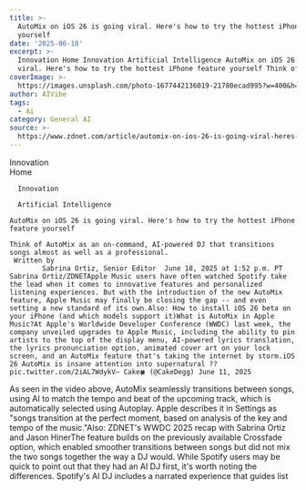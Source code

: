 ```yaml
---
title: >-
  AutoMix on iOS 26 is going viral. Here's how to try the hottest iPhone feature
  yourself
date: '2025-06-18'
excerpt: >-
  Innovation Home Innovation Artificial Intelligence AutoMix on iOS 26 is going
  viral. Here's how to try the hottest iPhone feature yourself Think of Au...
coverImage: >-
  https://images.unsplash.com/photo-1677442136019-21780ecad995?w=400&h=200&fit=crop&auto=format
author: AIVibe
tags:
  - Ai
category: General AI
source: >-
  https://www.zdnet.com/article/automix-on-ios-26-is-going-viral-heres-how-to-try-the-hottest-iphone-feature-yourself/
---
```

Innovation      
      Home
    
      Innovation
    
      Artificial Intelligence
       
    AutoMix on iOS 26 is going viral. Here's how to try the hottest iPhone feature yourself
     
    Think of AutoMix as an on-command, AI-powered DJ that transitions songs almost as well as a professional.
     Written by 
            Sabrina Ortiz, Senior Editor  June 18, 2025 at 1:52 p.m. PT                            Sabrina Ortiz/ZDNETApple Music users have often watched Spotify take the lead when it comes to innovative features and personalized listening experiences. But with the introduction of the new AutoMix feature, Apple Music may finally be closing the gap -- and even setting a new standard of its own.Also: How to install iOS 26 beta on your iPhone (and which models support it)What is AutoMix in Apple Music?At Apple's Worldwide Developer Conference (WWDC) last week, the company unveiled upgrades to Apple Music, including the ability to pin artists to the top of the display menu, AI-powered lyrics translation, the lyrics pronunciation option, animated cover art on your lock screen, and an AutoMix feature that's taking the internet by storm.iOS 26 AutoMix is insane attention into supernatural ?? pic.twitter.com/2iAL7WdykV— Cake🍀 (@CakeDegg) June 11, 2025

As seen in the video above, AutoMix seamlessly transitions between songs, using AI to match the tempo and beat of the upcoming track, which is automatically selected using Autoplay. Apple describes it in Settings as "songs transition at the perfect moment, based on analysis of the key and tempo of the music."Also: ZDNET's WWDC 2025 recap with Sabrina Ortiz and Jason HinerThe feature builds on the previously available Crossfade option, which enabled smoother transitions between songs but did not mix the two songs together the way a DJ would. While Spotify users may be quick to point out that they had an AI DJ first, it's worth noting the differences. Spotify's AI DJ includes a narrated experience that guides list
